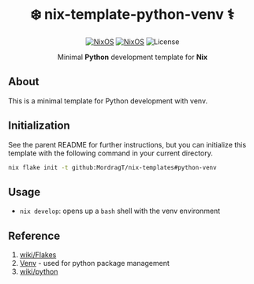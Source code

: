 <div align=center>

# ❄️ nix-template-python-venv ⚕️

[![NixOS](https://img.shields.io/badge/Made_for-Python-blue.svg?logo=python&style=for-the-badge)](https://www.python.org/) [![NixOS](https://img.shields.io/badge/Flakes-Nix-informational.svg?logo=nixos&style=for-the-badge)](https://nixos.org) ![License](https://img.shields.io/github/license/mordragt/nix-templates?style=for-the-badge) 


Minimal **Python** development template for **Nix**

</div>

## About

This is a minimal template for Python development with venv. 

## Initialization

See the parent README for further instructions, but you can initialize this template
with the following command in your current directory.

```bash
nix flake init -t github:MordragT/nix-templates#python-venv
```

## Usage

- `nix develop`: opens up a `bash` shell with the venv environment

## Reference

1. [wiki/Flakes](https://nixos.wiki/wiki/Flakes)
2. [Venv](https://docs.python.org/3/library/venv.html) - used for python package management
3. [wiki/python](https://github.com/NixOS/nixpkgs/blob/master/doc/languages-frameworks/python.section.md)


